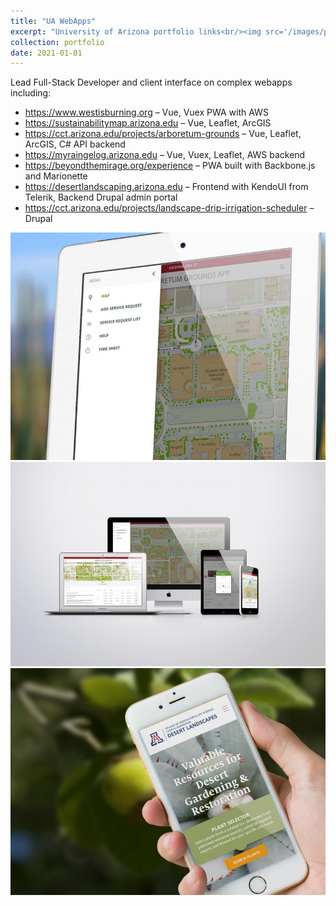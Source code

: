 ```yaml
---
title: "UA WebApps"
excerpt: "University of Arizona portfolio links<br/><img src='/images/portfolio/DL-hero2.jpg'>"
collection: portfolio
date: 2021-01-01
---
```


<!-- This is an item in your portfolio. It can be have images or nice text. If you name the file .md, it will be parsed as markdown. If you name the file .html, it will be parsed as HTML.  -->

Lead Full-Stack Developer and client interface on complex webapps including:

- <a href="https://www.westisburning.org" target="_blank">https://www.westisburning.org</a> – Vue, Vuex PWA with AWS
- <a href="https://sustainabilitymap.arizona.edu" target="_blank">https://sustainabilitymap.arizona.edu</a> – Vue, Leaflet, ArcGIS
- <a href="https://cct.arizona.edu/projects/arboretum-grounds" target="_blank">https://cct.arizona.edu/projects/arboretum-grounds</a> – Vue, Leaflet, ArcGIS, C# API backend
- <a href="https://myraingelog.arizona.edu" target="_blank">https://myraingelog.arizona.edu</a> – Vue, Vuex, Leaflet, AWS backend
- <a href="https://beyondthemirage.org/experience" target="_blank">https://beyondthemirage.org/experience</a> – PWA built with Backbone.js and Marionette
- <a href="https://desertlandscaping.arizona.edu" target="_blank">https://desertlandscaping.arizona.edu</a> – Frontend with KendoUI from Telerik, Backend Drupal admin portal
- <a href="https://cct.arizona.edu/projects/landscape-drip-irrigation-scheduler" target="_blank">https://cct.arizona.edu/projects/landscape-drip-irrigation-scheduler</a> – Drupal

<img src="/images/portfolio/AG-hero2.jpg"/>  
<img src="/images/portfolio/AG-devices.jpg"/>  
<img src="/images/portfolio/DL-hero2.jpg"/>  
